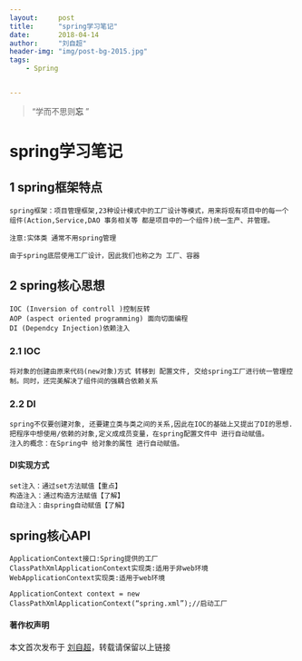 ```yaml
---
layout:     post
title:      "spring学习笔记"
date:       2018-04-14
author:     "刘自超"
header-img: "img/post-bg-2015.jpg"
tags:
    - Spring


---
```


> “学而不思则**忘** ”



# spring学习笔记

## 1 spring框架特点

```
spring框架：项目管理框架,23种设计模式中的工厂设计等模式，用来将现有项目中的每一个组件(Action,Service,DAO 事务相关等 都是项目中的一个组件)统一生产、并管理。

注意:实体类 通常不用spring管理

由于spring底层使用工厂设计，因此我们也称之为 工厂、容器
```

## 2 spring核心思想

```
IOC (Inversion of controll )控制反转
AOP (aspect oriented programming) 面向切面编程
DI (Dependcy Injection)依赖注入
```

### 2.1 IOC 

```
将对象的创建由原来代码(new对象)方式 转移到 配置文件, 交给spring工厂进行统一管理控制。同时，还完美解决了组件间的强耦合依赖关系
```

### 2.2 DI 

```
spring不仅要创建对象, 还要建立类与类之间的关系,因此在IOC的基础上又提出了DI的思想.把程序中想使用/依赖的对象,定义成成员变量，在spring配置文件中 进行自动赋值。
注入的概念：在Spring中 给对象的属性 进行自动赋值。

```

#### DI实现方式

```
set注入：通过set方法赋值【重点】
构造注入：通过构造方法赋值【了解】
自动注入：由spring自动赋值【了解】
```



## spring核心API

```
ApplicationContext接口:Spring提供的工厂
ClassPathXmlApplicationContext实现类:适用于非web环境 
WebApplicationContext实现类:适用于web环境 
```

```
ApplicationContext context = new ClassPathXmlApplicationContext(“spring.xml”);//启动工厂
```



#### 著作权声明

本文首次发布于 [刘自超](https://bigdatajava.github.io/blogspot/)，转载请保留以上链接